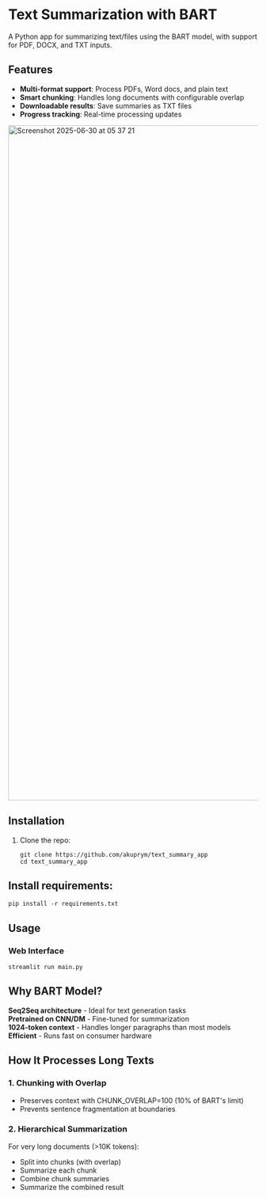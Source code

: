 # Text Summarization with BART

A Python app for summarizing text/files using the BART model, with support for PDF, DOCX, and TXT inputs.

## Features

- **Multi-format support**: Process PDFs, Word docs, and plain text
- **Smart chunking**: Handles long documents with configurable overlap
- **Downloadable results**: Save summaries as TXT files
- **Progress tracking**: Real-time processing updates

<img width="1364" alt="Screenshot 2025-06-30 at 05 37 21" src="https://github.com/user-attachments/assets/c131a84f-ab32-4c0f-88ae-9d831808d251" />

## Installation

1. Clone the repo:
   ```
   git clone https://github.com/akuprym/text_summary_app
   cd text_summary_app
   ```

## Install requirements:
```
pip install -r requirements.txt
```

## Usage
### Web Interface
```
streamlit run main.py
```
## Why BART Model?

**Seq2Seq architecture** - Ideal for text generation tasks      
**Pretrained on CNN/DM** - Fine-tuned for summarization           
**1024-token context**  - Handles longer paragraphs than most models  
**Efficient** - Runs fast on consumer hardware

## How It Processes Long Texts
### 1. Chunking with Overlap
- Preserves context with CHUNK_OVERLAP=100 (10% of BART's limit)
- Prevents sentence fragmentation at boundaries
### 2. Hierarchical Summarization

For very long documents (>10K tokens):

- Split into chunks (with overlap)
- Summarize each chunk
- Combine chunk summaries
- Summarize the combined result
